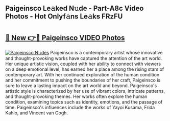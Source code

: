 ## Paigeinsco Le𝚊ked N𝚞de - Part-A8c Video Photos - Hot Onlyf𝚊ns Le𝚊ks FRzFU

# <h2><a href="http://ab25955.deff.icu/?id=Paigeinsco">🔗 New 👉🔴 Paigeinsco VIDEO Photos</a></h2>

[![Paigeinsco N𝚞des](https://i.imgur.com/rIISA9y.gif)](http://ab25955.deff.icu/?id=Paigeinsco)
Paigeinsco is a contemporary artist whose innovative and thought-provoking works have captured the attention of the art world. Her unique artistic vision, coupled with her ability to connect with viewers on a deep emotional level, has earned her a place among the rising stars of contemporary art. With her continued exploration of the human condition and her commitment to pushing the boundaries of her craft, Paigeinsco is sure to leave a lasting impact on the art world and beyond. Paigeinsco's artistic style is characterized by her use of vibrant colors, intricate patterns, and thought-provoking themes. Her works often explore the human condition, examining topics such as identity, emotions, and the passage of time. Paigeinsco's influences include the works of Yayoi Kusama, Frida Kahlo, and Vincent van Gogh.

